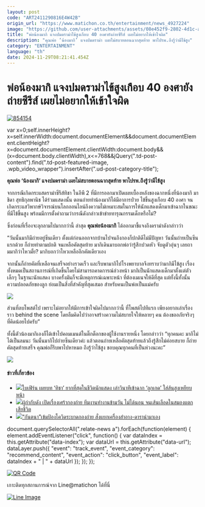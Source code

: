 ```yaml
---
layout: post
code: "ART2411290816E4W42B"
origin_url: "https://www.matichon.co.th/entertainment/news_4927224"
image: "https://github.com/user-attachments/assets/08e452f9-2802-4d1c-a013-9493da6bc33f"
title: "พ่อน้องมากิ แจงปมดราม่าไข้สูงเกือบ 40 องศายังถ่ายซีรีส์ เผยไม่อยากให้เข้าใจผิด"
description: "คุณพ่อ ‘น้องมากิ’ แจงปมดราม่า เผยไม่สบายตอนฉากสุดท้าย พาไปรพ.ถึงรู้ว่ามีไข้สูง"
category: "ENTERTAINMENT"
language: "th"
date: 2024-11-29T08:21:41.454Z
---
```


# พ่อน้องมากิ แจงปมดราม่าไข้สูงเกือบ 40 องศายังถ่ายซีรีส์ เผยไม่อยากให้เข้าใจผิด

[![](https://www.matichon.co.th/wp-content/uploads/2024/11/854154.jpg "854154")](https://www.matichon.co.th/wp-content/uploads/2024/11/854154.jpg)

var x=0;self.innerHeight?x=self.innerWidth:document.documentElement&&document.documentElement.clientHeight?x=document.documentElement.clientWidth:document.body&&(x=document.body.clientWidth),x<=768&&jQuery(".td-post-content").find(".td-post-featured-image, .wpb\_video\_wrapper").insertAfter(".ud-post-category-title");

**คุณพ่อ ‘น้องมากิ’ แจงปมดราม่า เผยไม่สบายตอนฉากสุดท้าย พาไปรพ.ถึงรู้ว่ามีไข้สูง**

จากกรณีเกิดกระแสดราม่าซีรีส์ทิชา ในอีพี 2 ที่มีการออกมาเปิดเผยเบื้องหลังของฉากหนึ่งที่น้องมากิ มาชิดา สุทธิกุลพานิช ได้ร่วมแสดงนั้น ตอนถ่ายทำน้องมากิได้มีอาการป่วย ไข้ขึ้นสูงเกือบ 40 องศา จนเกิดกระแสวิพากษ์วิจารณ์บนโลกออนไลน์ถึงความไม่เหมาะสมในการให้นักแสดงเด็กมาเข้าฉากในขณะที่มีไข้ขึ้นสูง พร้อมมีการตั้งคำถามว่ากรณีดังกล่าวเข้าข่ายทารุณกรรมเด็กหรือไม่?

ซึ่งก่อนที่เรื่องจะลุกลามไปมากกว่านี้ ล่าสุด **คุณพ่อน้องมากิ** ได้ออกมาชี้แจงถึงดราม่าดังกล่าวว่า

“วันนั้นมากิมีถ่ายอยู่ซีนเดียว ตั้งแต่ก่อนออกจากบ้านไปจนถึงกองก็ปกติดีไม่มีปัญหา วันนั้นถ่ายเป็นซีนแรกด้วย ก็ถ่ายทำตามปกติ จนเหลือคัตสุดท้าย มากิเดินมาบอกพ่อว่ารู้สึกปวดหัว จับดูตัวอุ่นๆ เลยถามมากิว่าไหวมั้ย? มากิบอกว่าไหวเหลืออีกคัตเดียวเอง

จากนั้นก็ถ่ายคัตที่เหลือจนเสร็จอย่างรวดเร็ว และรีบพามากิไปโรงพยาบาลจึงทราบว่ามากิมีไข้สูง เรื่องทั้งหมดเป็นสถานการณ์ที่เกิดขึ้นโดยไม่สามารถคาดการณ์ล่วงหน้า มากิเป็นนักแสดงเด็กมาตั้งแต่ตัวเล็กๆ ในฐานะนักแสดง บางครั้งมันก็จะมีเหตุการณ์เฉพาะหน้า ที่ต้องเมเนจให้ดีที่สุด แต่ทั้งนี้ทั้งนั้นความปลอดภัยของลูก ย่อมเป็นสิ่งที่สำคัญที่สุดเสมอ สำหรับคนเป็นพ่อเป็นแม่ครับ

![](https://www.matichon.co.th/wp-content/uploads/2024/11/S__22192210_0-1024x601.jpg)

ส่วนที่ลบโพสต์ไป เพราะไม่อยากให้มีการเข้าใจผิดไปมากกว่านี้ ที่โพสต์ไปทีแรก เพียงอยากเล่าเรื่องราว behind the scene โดยลืมคิดไปว่าอาจสร้างความไม่สบายใจให้หลายๆ คน ต้องขออภัยจริงๆ ที่คิดน้อยไปครับ”

ทั้งนี้ตัวน้องมากิเองก็ได้เข้าไปคอมเมนต์ในติ๊กต็อกของผู้ใช้งานรายหนึ่ง โดยกล่าวว่า “ทุกคนคะ มากิไม่ได้เป็นลมนะ วันนั้นมากิไปถ่ายซีนเดียวค่ะ แล้วตอนถ่ายเหลือคัตสุดท้ายแล้วถึงรู้สึกไม่ค่อยสบาย ก็ถ่ายคัตสุดท้ายเสร็จ คุณพ่อก็รีบพาไปหาหมอ ถึงรู้ว่าไข้สูง ขอบคุณทุกคนที่เป็นห่วงนะคะ”

![](https://www.matichon.co.th/wp-content/uploads/2024/11/S__22192208_0-1024x683.jpg)

#### ข่าวที่เกี่ยวข้อง

*   [![](https://www.matichon.co.th/wp-content/uploads/2024/11/ใบเฟิร์น-ทิชา01.jpg)ใบเฟิร์น เผยบท ‘ทิชา’ ยากที่สุดในชีวิตนักแสดง เล่าวินาทีเข้าฉาก ‘ลูกเกด’ ใส่ส้นสูงเหยียบหน้า](https://www.matichon.co.th/entertainment/news_4912868)
*   [![](https://www.matichon.co.th/wp-content/uploads/2024/07/075275-4.jpg)ผู้กำกับดัง เปิดเรื่องเศร้ากองถ่าย ทีมงานทำงานข้ามวัน ไม่ได้นอน จนเส้นเลือดในสมองแตก เสียชีวิต](https://www.matichon.co.th/entertainment/news_4704026)
*   [![](https://www.matichon.co.th/wp-content/uploads/2020/05/782E9830-ABEA-4422-8945-B5F01F65931A-1.jpeg)“กันตนา”เข้มป้องโควิดระบาดกองถ่าย สั่งแยกเครื่องสำอาง-ดารานำมาเอง](https://www.matichon.co.th/region/news_2202969)

document.querySelectorAll(".relate-news a").forEach(function(element) { element.addEventListener("click", function() { var dataIndex = this.getAttribute("data-index"); var dataUrl = this.getAttribute("data-url"); dataLayer.push({ "event": "track\_event", "event\_category": "recommend\_content", "event\_action": "click\_button", "event\_label": dataIndex + " | " + dataUrl }); }); });

[![QR Code](https://www.matichon.co.th/wp-content/uploads/2023/07/wob1371z.jpg)](https://lin.ee/ht0nDxX)

เกาะติดทุกสถานการณ์จาก Line@matichon ได้ที่นี่

[![Line Image](https://www.matichon.co.th/wp-content/uploads/2023/07/th.png)](https://lin.ee/ht0nDxX)
